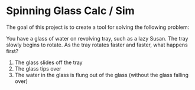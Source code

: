 Spinning Glass Calc / Sim
=========================

The goal of this project is to create a tool for solving the following problem:

You have a glass of water on revolving tray, such as a lazy Susan. The tray slowly
begins to rotate. As the tray rotates faster and faster, what happens first?
1. The glass slides off the tray
2. The glass tips over
3. The water in the glass is flung out of the glass (without the glass falling over)